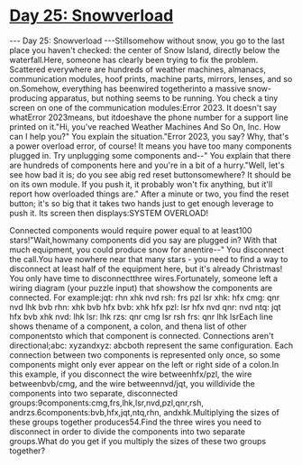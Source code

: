 # [ Day 25: Snowverload ](https://adventofcode.com/2023/day/25)

--- Day 25: Snowverload ---Stillsomehow without snow, you go to the last place you haven't checked: the center of Snow Island, directly below the waterfall.Here, someone has clearly been trying to fix the problem. Scattered everywhere are hundreds of weather machines, almanacs, communication modules, hoof prints, machine parts, mirrors, lenses, and so on.Somehow, everything has beenwired togetherinto a massive snow-producing apparatus, but nothing seems to be running. You check a tiny screen on one of the communication modules:Error 2023. It doesn't say whatError 2023means, but itdoeshave the phone number for a support line printed on it."Hi, you've reached Weather Machines And So On, Inc. How can I help you?" You explain the situation."Error 2023, you say? Why, that's a power overload error, of course! It means you have too many components plugged in. Try unplugging some components and--" You explain that there are hundreds of components here and you're in a bit of a hurry."Well, let's see how bad it is; do you see abig red reset buttonsomewhere? It should be on its own module. If you push it, it probably won't fix anything, but it'll report how overloaded things are." After a minute or two, you find the reset button; it's so big that it takes two hands just to get enough leverage to push it. Its screen then displays:SYSTEM OVERLOAD!

Connected components would require
power equal to at least100 stars!"Wait,howmany components did you say are plugged in? With that much equipment, you could produce snow for anentire--" You disconnect the call.You have nowhere near that many stars - you need to find a way to disconnect at least half of the equipment here, but it's already Christmas! You only have time to disconnectthree wires.Fortunately, someone left a wiring diagram (your puzzle input) that showshow the components are connected. For example:jqt: rhn xhk nvd
rsh: frs pzl lsr
xhk: hfx
cmg: qnr nvd lhk bvb
rhn: xhk bvb hfx
bvb: xhk hfx
pzl: lsr hfx nvd
qnr: nvd
ntq: jqt hfx bvb xhk
nvd: lhk
lsr: lhk
rzs: qnr cmg lsr rsh
frs: qnr lhk lsrEach line shows thename of a component, a colon, and thena list of other componentsto which that component is connected. Connections aren't directional;abc: xyzandxyz: abcboth represent the same configuration. Each connection between two components is represented only once, so some components might only ever appear on the left or right side of a colon.In this example, if you disconnect the wire betweenhfx/pzl, the wire betweenbvb/cmg, and the wire betweennvd/jqt, you willdivide the components into two separate, disconnected groups:9components:cmg,frs,lhk,lsr,nvd,pzl,qnr,rsh, andrzs.6components:bvb,hfx,jqt,ntq,rhn, andxhk.Multiplying the sizes of these groups together produces54.Find the three wires you need to disconnect in order to divide the components into two separate groups.What do you get if you multiply the sizes of these two groups together?